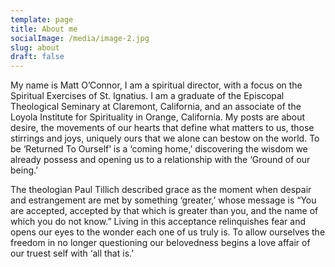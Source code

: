 ```yaml
---
template: page
title: About me
socialImage: /media/image-2.jpg
slug: about
draft: false
---
```


My name is Matt O’Connor, I am a spiritual director, with a focus on the Spiritual Exercises of St. Ignatius.  I am a graduate of the Episcopal Theological Seminary at Claremont, California, and an associate of the Loyola Institute for Spirituality in Orange, California.   My posts are about desire, the movements of our hearts that define what matters to us, those stirrings and joys, uniquely ours that we alone can bestow on the world.  To be ‘Returned To Ourself’ is a ‘coming home,’ discovering the wisdom we already possess and opening us to a relationship with the ‘Ground of our being.’

The theologian Paul Tillich described grace as the moment when despair and estrangement are met by something ‘greater,’ whose message is “You are accepted, accepted by that which is greater than you, and the name of which you do not know.”  Living in this acceptance relinquishes fear and opens our eyes to the wonder each one of us truly is.  To allow ourselves the freedom in no longer questioning our belovedness begins a love affair of our truest self with ‘all that is.’  
